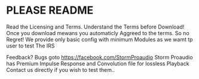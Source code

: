 # PLEASE README 
Read the Licensing and Terms. Understand the Terms before Download!
Once you download mewans you automaticly Aggreed to the terms. So no Regret!
We provide only basic config with minimum Modules as we wamt tp user to test The IRS

Feedback? Bugs  goto https://facebook.com/StormProaudio
Storm Proaudio has Premium Impulse Response and Convolution file for lossless Playback 
Contact us directly if you wish to test them..
